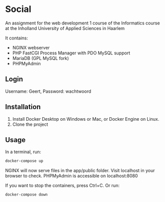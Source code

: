 # Social
An assignment for the web development 1 course of the Informatics course at the Inholland University of Applied Sciences in Haarlem

It contains:
* NGINX webserver
* PHP FastCGI Process Manager with PDO MySQL support
* MariaDB (GPL MySQL fork)
* PHPMyAdmin

## Login
Username: Geert, Password: wachtwoord

## Installation

1. Install Docker Desktop on Windows or Mac, or Docker Engine on Linux.
1. Clone the project

## Usage

In a terminal, run:
```bash
docker-compose up
```

NGINX will now serve files in the app/public folder. Visit localhost in your browser to check.
PHPMyAdmin is accessible on localhost:8080

If you want to stop the containers, press Ctrl+C. 
Or run:
```bash
docker-compose down
```
